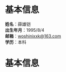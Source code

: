 # 基本信息

**姓名**：薛雄铠<br />
**出生年月**：1995/8/4<br />
**邮箱**：woshinixxk@163.com<br />
**学历**：本科<br />

# 基本信息
